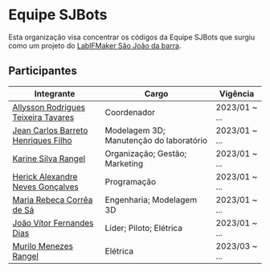 # Equipe SJBots

Esta organização visa concentrar os códigos da Equipe SJBots que surgiu como um projeto do [LabIFMaker São João da barra][LinkLabMaker].

## Participantes

| Integrante                                           | Cargo                                   | Vigência      |
| ---------------------------------------------------- | --------------------------------------- | ------------- |
| [Allysson Rodrigues Teixeira Tavares][Link_Allysson] | Coordenador                             | 2023/01 ~ ... |
| [Jean Carlos Barreto Henriques Filho][Link_Jean]     | Modelagem 3D; Manutenção do laboratório | 2023/01 ~ ... |
| [Karine Silva Rangel][Link_Karine]                   | Organização; Gestão; Marketing          | 2023/01 ~ ... |
| [Herick Alexandre Neves Gonçalves][Link_Herick]      | Programação                             | 2023/01 ~ ... |
| [Maria Rebeca Corrêa de Sá][Link_Maria]              | Engenharia; Modelagem 3D                | 2023/01 ~ ... |
| [João Vítor Fernandes Dias][Link_João]               | Líder; Piloto; Elétrica                 | 2023/01 ~ ... |
| [Murilo Menezes Rangel][Link_Murilo]                 | Elétrica                                | 2023/03 ~ ... |

<!-- Links -->
[LinkLabMaker]: https://www.instagram.com/labmakersjb/
[Link_Allysson]: https://www.linkedin.com/in/allysson-tavares-92291632/
[Link_Jean]: https://github.com/
[Link_Karine]: https://www.instagram.com/arquirine/
[Link_Herick]: https://github.com/
[Link_Maria]: https://github.com/
[Link_Murilo]: https://github.com/
[Link_João]: https://github.com/jvfd3
